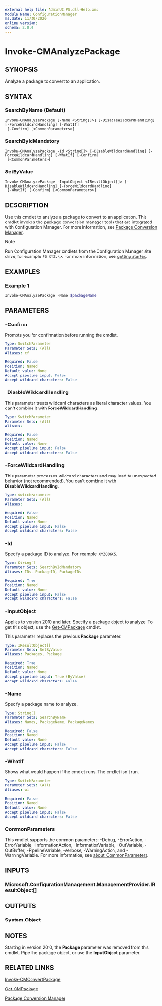 ```yaml
---
external help file: AdminUI.PS.dll-Help.xml
Module Name: ConfigurationManager
ms.date: 11/20/2020
online version:
schema: 2.0.0
---
```


# Invoke-CMAnalyzePackage

## SYNOPSIS

Analyze a package to convert to an application.

## SYNTAX

### SearchByName (Default)
```
Invoke-CMAnalyzePackage [-Name <String[]>] [-DisableWildcardHandling] [-ForceWildcardHandling] [-WhatIf]
 [-Confirm] [<CommonParameters>]
```

### SearchByIdMandatory
```
Invoke-CMAnalyzePackage -Id <String[]> [-DisableWildcardHandling] [-ForceWildcardHandling] [-WhatIf] [-Confirm]
 [<CommonParameters>]
```

### SetByValue
```
Invoke-CMAnalyzePackage -InputObject <IResultObject[]> [-DisableWildcardHandling] [-ForceWildcardHandling]
 [-WhatIf] [-Confirm] [<CommonParameters>]
```

## DESCRIPTION

Use this cmdlet to analyze a package to convert to an application. This cmdlet invokes the package conversion manager tools that are integrated with Configuration Manager. For more information, see [Package Conversion Manager](/mem/configmgr/apps/pcm/package-conversion-manager).

> [!NOTE]
> Run Configuration Manager cmdlets from the Configuration Manager site drive, for example `PS XYZ:\>`. For more information, see [getting started](/powershell/sccm/overview).

## EXAMPLES

### Example 1

```powershell
Invoke-CMAnalyzePackage -Name $packageName
```

## PARAMETERS

### -Confirm

Prompts you for confirmation before running the cmdlet.

```yaml
Type: SwitchParameter
Parameter Sets: (All)
Aliases: cf

Required: False
Position: Named
Default value: None
Accept pipeline input: False
Accept wildcard characters: False
```

### -DisableWildcardHandling

This parameter treats wildcard characters as literal character values. You can't combine it with **ForceWildcardHandling**.

```yaml
Type: SwitchParameter
Parameter Sets: (All)
Aliases:

Required: False
Position: Named
Default value: None
Accept pipeline input: False
Accept wildcard characters: False
```

### -ForceWildcardHandling

This parameter processes wildcard characters and may lead to unexpected behavior (not recommended). You can't combine it with **DisableWildcardHandling**.

```yaml
Type: SwitchParameter
Parameter Sets: (All)
Aliases:

Required: False
Position: Named
Default value: None
Accept pipeline input: False
Accept wildcard characters: False
```

### -Id

Specify a package ID to analyze. For example, `XYZ006C5`.

```yaml
Type: String[]
Parameter Sets: SearchByIdMandatory
Aliases: IDs, PackageID, PackageIDs

Required: True
Position: Named
Default value: None
Accept pipeline input: False
Accept wildcard characters: False
```

### -InputObject

Applies to version 2010 and later. Specify a package object to analyze. To get this object, use the [Get-CMPackage](Get-CMPackage.md) cmdlet.

This parameter replaces the previous **Package** parameter.

```yaml
Type: IResultObject[]
Parameter Sets: SetByValue
Aliases: Packages, Package

Required: True
Position: Named
Default value: None
Accept pipeline input: True (ByValue)
Accept wildcard characters: False
```

### -Name

Specify a package name to analyze.

```yaml
Type: String[]
Parameter Sets: SearchByName
Aliases: Names, PackageName, PackageNames

Required: False
Position: Named
Default value: None
Accept pipeline input: False
Accept wildcard characters: False
```

### -WhatIf

Shows what would happen if the cmdlet runs. The cmdlet isn't run.

```yaml
Type: SwitchParameter
Parameter Sets: (All)
Aliases: wi

Required: False
Position: Named
Default value: None
Accept pipeline input: False
Accept wildcard characters: False
```

### CommonParameters
This cmdlet supports the common parameters: -Debug, -ErrorAction, -ErrorVariable, -InformationAction, -InformationVariable, -OutVariable, -OutBuffer, -PipelineVariable, -Verbose, -WarningAction, and -WarningVariable. For more information, see [about_CommonParameters](http://go.microsoft.com/fwlink/?LinkID=113216).

## INPUTS

### Microsoft.ConfigurationManagement.ManagementProvider.IResultObject[]
## OUTPUTS

### System.Object
## NOTES

Starting in version 2010, the **Package** parameter was removed from this cmdlet. Pipe the package object, or use the **InputObject** parameter.

## RELATED LINKS

[Invoke-CMConvertPackage](Invoke-CMConvertPackage.md)

[Get-CMPackage](Get-CMPackage.md)

[Package Conversion Manager](/mem/configmgr/apps/pcm/package-conversion-manager)
